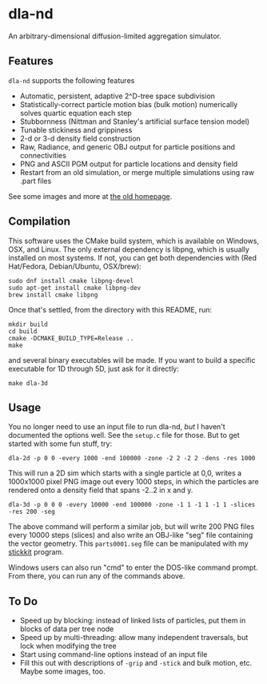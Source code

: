 # dla-nd
An arbitrary-dimensional diffusion-limited aggregation simulator.

## Features
`dla-nd` supports the following features

* Automatic, persistent, adaptive 2^D-tree space subdivision
* Statistically-correct particle motion bias (bulk motion) numerically solves quartic equation each step
* Stubbornness (Nittman and Stanley's artificial surface tension model)
* Tunable stickiness and grippiness
* 2-d or 3-d density field construction
* Raw, Radiance, and generic OBJ output for particle positions and connectivities
* PNG and ASCII PGM output for particle locations and density field
* Restart from an old simulation, or merge multiple simulations using raw .part files 

See some images and more at [the old homepage](http://markjstock.org/dla-nd/).

## Compilation
This software uses the CMake build system, which is available on Windows, OSX, and Linux. The only external dependency is libpng, which is usually installed on most systems. If not, you can get both dependencies with (Red Hat/Fedora, Debian/Ubuntu, OSX/brew):

    sudo dnf install cmake libpng-devel
    sudo apt-get install cmake libpng-dev
    brew install cmake libpng

Once that's settled, from the directory with this README, run:

    mkdir build
    cd build
    cmake -DCMAKE_BUILD_TYPE=Release ..
    make

and several binary executables will be made. If you want to build a specific executable for 1D through 5D, just ask for it directly:

    make dla-3d

## Usage
You no longer need to use an input file to run dla-nd, *but* I haven't documented the options well. See the `setup.c` file for those. But to get started with some fun stuff, try:

    dla-2d -p 0 0 -every 1000 -end 100000 -zone -2 2 -2 2 -dens -res 1000

This will run a 2D sim which starts with a single particle at 0,0, writes a 1000x1000 pixel PNG image out every 1000 steps, in which the particles are rendered onto a density field that spans -2..2 in x and y.

    dla-3d -p 0 0 0 -every 10000 -end 100000 -zone -1 1 -1 1 -1 1 -slices -res 200 -seg

The above command will perform a similar job, but will write 200 PNG files every 10000 steps (slices) and also write an OBJ-like "seg" file containing the vector geometry. This `parts0001.seg` file can be manipulated with my [stickkit](https://github.com/markstock/stickkit) program.

Windows users can also run "cmd" to enter the DOS-like command prompt. From there, you can run any of the commands above.

## To Do
* Speed up by blocking: instead of linked lists of particles, put them in blocks of data per tree node
* Speed up by multi-threading: allow many independent traversals, but lock when modifying the tree
* Start using command-line options instead of an input file
* Fill this out with descriptions of `-grip` and `-stick` and bulk motion, etc. Maybe some images, too.
